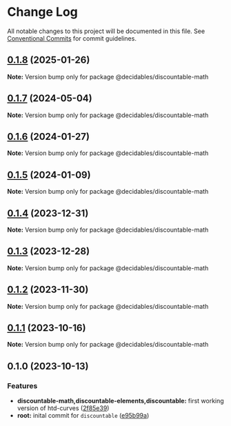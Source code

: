 # Change Log

All notable changes to this project will be documented in this file.
See [Conventional Commits](https://conventionalcommits.org) for commit guidelines.

## [0.1.8](https://github.com/decidables/decidables/compare/@decidables/discountable-math@0.1.7...@decidables/discountable-math@0.1.8) (2025-01-26)

**Note:** Version bump only for package @decidables/discountable-math





## [0.1.7](https://github.com/decidables/decidables/compare/@decidables/discountable-math@0.1.6...@decidables/discountable-math@0.1.7) (2024-05-04)

**Note:** Version bump only for package @decidables/discountable-math





## [0.1.6](https://github.com/decidables/decidables/compare/@decidables/discountable-math@0.1.5...@decidables/discountable-math@0.1.6) (2024-01-27)

**Note:** Version bump only for package @decidables/discountable-math





## [0.1.5](https://github.com/decidables/decidables/compare/@decidables/discountable-math@0.1.4...@decidables/discountable-math@0.1.5) (2024-01-09)

**Note:** Version bump only for package @decidables/discountable-math





## [0.1.4](https://github.com/decidables/decidables/compare/@decidables/discountable-math@0.1.3...@decidables/discountable-math@0.1.4) (2023-12-31)

**Note:** Version bump only for package @decidables/discountable-math





## [0.1.3](https://github.com/decidables/decidables/compare/@decidables/discountable-math@0.1.2...@decidables/discountable-math@0.1.3) (2023-12-28)

**Note:** Version bump only for package @decidables/discountable-math





## [0.1.2](https://github.com/decidables/decidables/compare/@decidables/discountable-math@0.1.1...@decidables/discountable-math@0.1.2) (2023-11-30)

**Note:** Version bump only for package @decidables/discountable-math





## [0.1.1](https://github.com/decidables/decidables/compare/@decidables/discountable-math@0.1.0...@decidables/discountable-math@0.1.1) (2023-10-16)

**Note:** Version bump only for package @decidables/discountable-math





## 0.1.0 (2023-10-13)


### Features

* **discountable-math,discountable-elements,discountable:** first working version of htd-curves ([2f85e39](https://github.com/decidables/decidables/commit/2f85e39d21ae6bc4e64b12c879a145d87de406cb))
* **root:** inital commit for `discountable` ([e95b99a](https://github.com/decidables/decidables/commit/e95b99a597d7f9a48572b8a400e5f6910439d3e5))
